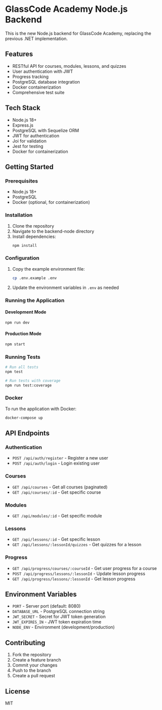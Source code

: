 # GlassCode Academy Node.js Backend

This is the new Node.js backend for GlassCode Academy, replacing the previous .NET implementation.

## Features

- RESTful API for courses, modules, lessons, and quizzes
- User authentication with JWT
- Progress tracking
- PostgreSQL database integration
- Docker containerization
- Comprehensive test suite

## Tech Stack

- Node.js 18+
- Express.js
- PostgreSQL with Sequelize ORM
- JWT for authentication
- Joi for validation
- Jest for testing
- Docker for containerization

## Getting Started

### Prerequisites

- Node.js 18+
- PostgreSQL
- Docker (optional, for containerization)

### Installation

1. Clone the repository
2. Navigate to the backend-node directory
3. Install dependencies:
   ```bash
   npm install
   ```

### Configuration

1. Copy the example environment file:
   ```bash
   cp .env.example .env
   ```
2. Update the environment variables in `.env` as needed

### Running the Application

#### Development Mode

```bash
npm run dev
```

#### Production Mode

```bash
npm start
```

### Running Tests

```bash
# Run all tests
npm test

# Run tests with coverage
npm run test:coverage
```

### Docker

To run the application with Docker:

```bash
docker-compose up
```

## API Endpoints

### Authentication
- `POST /api/auth/register` - Register a new user
- `POST /api/auth/login` - Login existing user

### Courses
- `GET /api/courses` - Get all courses (paginated)
- `GET /api/courses/:id` - Get specific course

### Modules
- `GET /api/modules/:id` - Get specific module

### Lessons
- `GET /api/lessons/:id` - Get specific lesson
- `GET /api/lessons/:lessonId/quizzes` - Get quizzes for a lesson

### Progress
- `GET /api/progress/courses/:courseId` - Get user progress for a course
- `POST /api/progress/lessons/:lessonId` - Update lesson progress
- `GET /api/progress/lessons/:lessonId` - Get lesson progress

## Environment Variables

- `PORT` - Server port (default: 8080)
- `DATABASE_URL` - PostgreSQL connection string
- `JWT_SECRET` - Secret for JWT token generation
- `JWT_EXPIRES_IN` - JWT token expiration time
- `NODE_ENV` - Environment (development/production)

## Contributing

1. Fork the repository
2. Create a feature branch
3. Commit your changes
4. Push to the branch
5. Create a pull request

## License

MIT